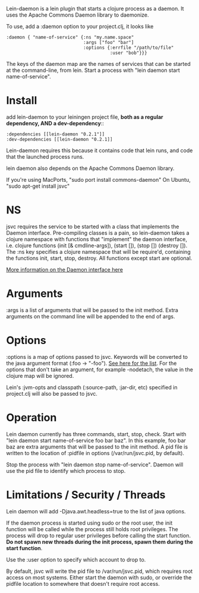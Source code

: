 Lein-daemon is a lein plugin that starts a clojure process as a daemon. It uses the Apache Commons Daemon library to daemonize. 

To use, add a :daemon option to your project.clj, it looks like

    :daemon { "name-of-service" {:ns "my.name.space"
                                 :args ["foo" "bar"]
                                 :options {:errfile "/path/to/file"
                                           :user "bob"}}}

The keys of the daemon map are the names of services that can be started at the command-line, from lein. Start a process with "lein daemon start name-of-service". 

Install
=======
add lein-daemon to your leiningen project file, **both as a regular dependency, AND a dev-dependency**::

    :dependencies [[lein-daemon "0.2.1"]]
    :dev-dependencies [[lein-daemon "0.2.1]]

Lein-daemon requires this because it contains code that lein runs, and code that the launched process runs. 

lein daemon also depends on the Apache Commons Daemon library. 

If you're using MacPorts, "sudo port install commons-daemon"
On Ubuntu, "sudo apt-get install jsvc" 

NS
==
jsvc requires the service to be started with a class that implements the Daemon interface. Pre-compiling classes is a pain, so lein-daemon takes a clojure namespace with functions that "implement" the daemon interface, i.e. clojure functions (init [& cmdline-args]), (start []), (stop []) (destroy []). The :ns key specifies a clojure namespace that will be require'd, containing the functions init, start, stop, destroy. All functions except start are optional. 

[More information on the Daemon interface here](http://commons.apache.org/daemon/apidocs/org/apache/commons/daemon/Daemon.html)

Arguments
=========
:args is a list of arguments that will be passed to the init method. Extra arguments on the command line will be appended to the end of args.

Options
=======
:options is a map of options passed to jsvc. Keywords will be converted to the java argument format (:foo -> "-foo"). [See here for the list](http://commons.apache.org/daemon/jsvc.html). For the options that don't take an argument, for example -nodetach, the value in the clojure map will be ignored. 

Lein's :jvm-opts and classpath (:source-path, :jar-dir, etc) specified in project.clj will also be passed to jsvc.

Operation
=========
Lein daemon currently has three commands, start, stop, check. Start with "lein daemon start name-of-service foo bar baz". In this example, foo bar baz are extra arguments that will be passed to the init method. A pid file is written to the location of :pidfile in options (/var/run/jsvc.pid, by default). 

Stop the process with "lein daemon stop name-of-service". Daemon will use the pid file to identify which process to stop.

Limitations / Security / Threads
================================
Lein daemon will add -Djava.awt.headless=true to the list of java options.

If the daemon process is started using sudo or the root user, the init function will be called while the process still holds root privileges. The process will drop to regular user privileges before calling the start function. **Do not spawn new threads during the init process, spawn them during the start function**.

Use the :user option to specify which account to drop to.

By default, jsvc will write the pid file to /var/run/jsvc.pid, which requires root access on most systems. Either start the daemon with sudo, or override the pidfile location to somewhere that doesn't require root access.